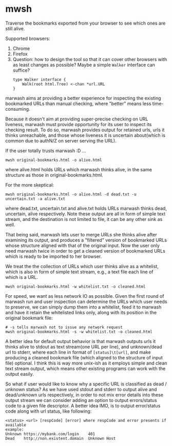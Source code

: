 # mwsh

Traverse the bookmarks exported from your browser to see which ones are still alive.

Supported browsers:
1. Chrome
2. Firefox
3. Question: how to design the tool so that it can cover other browsers with as least changes as possible?
    Maybe a simple `Walker` interface can suffice?
    ```
    type Walker interface {
        Walk(root html.Tree) <-chan *url.URL
    }
    ```

marwash aims at providing a better experience for inspecting the existing bookmarked URLs than manual checking, where "better" means less time-consuming.

Because it doesn't aim at providing super-precise checking on URL liveness, marwash must provide opportunity for its user to inspect its checking result. To do so, marwash provides output for retained urls, urls it thinks unreachable, and those whose liveness it is uncertain about(which is common due to authN/Z on server serving the URL).

If the user totally trusts marwash :D ...
```
mwsh original-bookmarks.html -o alive.html
```
where alive.html holds URLs which marwash thinks alive, in the same structure as those in original-bookmarks.html.

For the more skeptical:
```
mwsh original-bookmarks.html -o alive.html -d dead.txt -u uncertain.txt -a alive.txt
```
where dead.txt, uncertain.txt and alive.txt holds URLs marwash thinks dead, uncertain, alive respectively. Note these output are all in form of simple text stream, and the destination is not limited to file, it can be any other sink as well. 

That being said, marwash lets user to merge URLs she thinks alive after examining its output, and produces a "filtered" version of bookmarked URLs whose structure aligned with that of the original input. Now the user only need marwash twice in order to get a cleaned version of bookmarked URLs which is ready to be imported to her browser.

We treat the the collection of URLs which user thinks alive as a whitelist, which is also in form of simple text stream, e.g., a text file each line of which is a URL.

```
mwsh original-bookmarks.html -w whitelist.txt -o cleaned.html
```

For speed, we want as less network IO as possible. Given the first round of marwash run and user inspection can determine the URLs which user needs to preserve, we can simply dump them into a whitelist, feed it to marwash and have it retain the whitelisted links only, along with its position in the original bookmark file:

```
# -s tells marwash not to issue any network request 
mwsh original-bookmarks.html -s -w whitelist.txt -o cleaned.html
``` 

A better idea for default output behavior is that marwash outputs urls it thinks alive to stdout as text stream(one URL per line), and unknown/dead url to stderr, where each line in format of `[status]\t[url]`, and make producing a cleaned bookmark file (which aligned to the structure of input file) optional. I think this is way more unix-ish as it employs simple and clean text stream output, which means other existing programs can work with the output easily.

So what if user would like to know why a specific URL is classified as dead / unknown status? As we have used stdout and stderr to output alive and dead/unknown urls respectively, in order to not mix error details into these output stream we can consider adding an option to output errors/status code to a given file descriptor. A better idea IMO, is to output error/status code along with url status, like following:
```
<status> <url> [respCode] [error] where respCode and error presents if available
example:
Unknown https://mybank.com/login    401
Dead    http://non.existent.domain  Unknown Host
```
